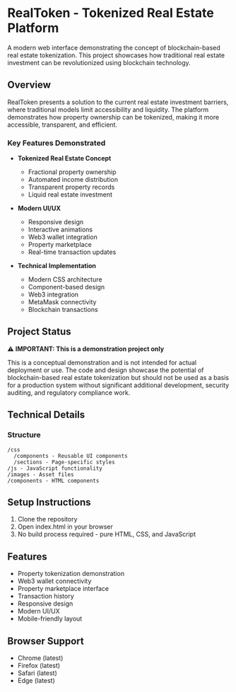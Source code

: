 # RealToken - Tokenized Real Estate Platform

A modern web interface demonstrating the concept of blockchain-based real estate tokenization. This project showcases how traditional real estate investment can be revolutionized using blockchain technology.

## Overview

RealToken presents a solution to the current real estate investment barriers, where traditional models limit accessibility and liquidity. The platform demonstrates how property ownership can be tokenized, making it more accessible, transparent, and efficient.

### Key Features Demonstrated

- **Tokenized Real Estate Concept**
  - Fractional property ownership
  - Automated income distribution
  - Transparent property records
  - Liquid real estate investment

- **Modern UI/UX**
  - Responsive design
  - Interactive animations
  - Web3 wallet integration
  - Property marketplace
  - Real-time transaction updates

- **Technical Implementation**
  - Modern CSS architecture
  - Component-based design
  - Web3 integration
  - MetaMask connectivity
  - Blockchain transactions

## Project Status

⚠️ **IMPORTANT: This is a demonstration project only**

This is a conceptual demonstration and is not intended for actual deployment or use. The code and design showcase the potential of blockchain-based real estate tokenization but should not be used as a basis for a production system without significant additional development, security auditing, and regulatory compliance work.

## Technical Details

### Structure

```
/css
  /components - Reusable UI components
  /sections - Page-specific styles
/js - JavaScript functionality
/images - Asset files
/components - HTML components
```

## Setup Instructions

1. Clone the repository
2. Open index.html in your browser
3. No build process required - pure HTML, CSS, and JavaScript

## Features

- Property tokenization demonstration
- Web3 wallet connectivity
- Property marketplace interface
- Transaction history
- Responsive design
- Modern UI/UX
- Mobile-friendly layout

## Browser Support

- Chrome (latest)
- Firefox (latest)
- Safari (latest)
- Edge (latest)
